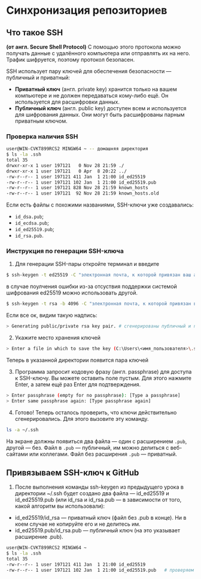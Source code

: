 # Синхронизация репозиториев
## Что такое SSH  
**(от англ. Secure Shell Protocol)** С помощью этого протокола можно получать данные с удалённого компьютера или отправлять их на него. Трафик шифруется, поэтому протокол безопасен.  

SSH использует пару ключей для обеспечения безопасности — публичный и приватный:   
* **Приватный ключ** (англ. private key) хранится только на вашем компьютере и не должен передаваться кому-либо ещё. Он используется для расшифровки данных.  
* **Публичный ключ** (англ. public key) доступен всем и используется для шифрования данных. Они могут быть расшифрованы парным приватным ключом.

### Проверка наличия SSH
```bash
user@WIN-CVKT899RCS2 MINGW64 ~ -- домашняя директория
$ ls -la .ssh
total 35
drwxr-xr-x 1 user 197121   0 Nov 28 21:59 ./
drwxr-xr-x 1 user 197121   0 Apr  8 20:22 ../
-rw-r--r-- 1 user 197121 411 Jan  1 21:00 id_ed25519
-rw-r--r-- 1 user 197121 102 Jan  1 21:00 id_ed25519.pub
-rw-r--r-- 1 user 197121 828 Nov 28 21:59 known_hosts
-rw-r--r-- 1 user 197121  92 Nov 28 21:59 known_hosts.old
```

Если есть файлы с похожими названиями, SSH-ключи уже создавались:  
* ```id_dsa.pub```;   
* ```id_ecdsa.pub```;  
* ```id_ed25519.pub```;  
* ```id_rsa.pub```. 

### Инструкция по генерации SSH-ключа
1) Для генерации SSH-пары откройте терминал и введите 
```bash
$ ssh-keygen -t ed25519 -C "электронная почта, к которой привязан ваш аккаунт на GitHub"
```

в случае поулчения ошибки из-за отсуствия поддержки системой шифрования ed25519 можно использовать другой.  

```bash
$ ssh-keygen -t rsa -b 4096 -C "электронная почта, к которой привязан ваш аккаунт на GitHub"
```

Если все ок, видим такую надпись:  
```bash
> Generating public/private rsa key pair. # сгенерированы публичный и приватный ключи
```

2) Укажите место хранения ключей  
```bash
> Enter a file in which to save the key (C:\Users\<имя_пользователя>\.ssh\):[Press enter]
```  
Теперь в указанной директории появится пара ключей  

3) Программа запросит кодовую фразу (англ. passphrase) для доступа к SSH-ключу. Вы можете оставить поле пустым. Для этого нажмите Enter, а затем ещё раз Enter для подтверждения.  
```bash
> Enter passphrase (empty for no passphrase): [Type a passphrase]
> Enter same passphrase again: [Type passphrase again]
```

4) Готово! Теперь осталось проверить, что ключи действительно сгенерировались. Для этого вызовите эту команду.  
```bash
ls -a ~/.ssh
```
 На экране должны появиться два файла — один с расширением ```.pub```, другой — без. Файл в ```.pub``` — публичный, им можно делиться с веб-сайтами или коллегами. Файл без расширения ```.pub``` — приватный. 

 ## Привязываем SSH-ключ к GitHub  
 1) После выполнения команды ssh-keygen из предыдущего урока в директории ~/.ssh будет создано два файла — id_ed25519 и id_ed25519.pub (или id_rsa и id_rsa.pub — в зависимости от того, какой алгоритм вы использовали):  
* id_ed25519/id_rsa — приватный ключ (файл без .pub в конце). Ни в коем случае не копируйте его и не делитесь им.  
* id_ed25519.pub/id_rsa.pub — публичный ключ (на это указывает расширение .pub).  

```bash
user@WIN-CVKT899RCS2 MINGW64 ~
$ ls -la .ssh 
total 35
-rw-r--r-- 1 user 197121 411 Jan  1 21:00 id_ed25519
-rw-r--r-- 1 user 197121 102 Jan  1 21:00 id_ed25519.pub   # проверяем наличие публичного ключа в директории .ssg
```

